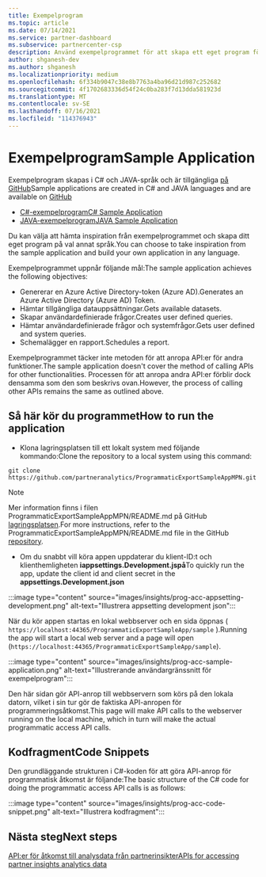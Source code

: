 ```yaml
---
title: Exempelprogram
ms.topic: article
ms.date: 07/14/2021
ms.service: partner-dashboard
ms.subservice: partnercenter-csp
description: Använd exempelprogrammet för att skapa ett eget program för att programmatiskt komma åt partnerinsiktsdata.
author: shganesh-dev
ms.author: shganesh
ms.localizationpriority: medium
ms.openlocfilehash: 6f334b9047c38e8b7763a4ba96d21d987c252682
ms.sourcegitcommit: 4f1702683336d54f24c0ba283f7d13dda581923d
ms.translationtype: MT
ms.contentlocale: sv-SE
ms.lasthandoff: 07/16/2021
ms.locfileid: "114376943"
---
```

# <a name="sample-application"></a><span data-ttu-id="84632-103">Exempelprogram</span><span class="sxs-lookup"><span data-stu-id="84632-103">Sample Application</span></span>

<span data-ttu-id="84632-104">Exempelprogram skapas i C# och JAVA-språk och är tillgängliga [på GitHub](https://github.com/partneranalytics)</span><span class="sxs-lookup"><span data-stu-id="84632-104">Sample applications are created in C# and JAVA languages and are available on [GitHub](https://github.com/partneranalytics)</span></span>

- [<span data-ttu-id="84632-105">C#-exempelprogram</span><span class="sxs-lookup"><span data-stu-id="84632-105">C# Sample Application</span></span>](https://github.com/partneranalytics/ProgrammaticExportSampleAppMPN)
- [<span data-ttu-id="84632-106">JAVA-exempelprogram</span><span class="sxs-lookup"><span data-stu-id="84632-106">JAVA Sample Application</span></span>](https://github.com/partneranalytics/ProgrammaticExportSampleAppMPN_Java)

<span data-ttu-id="84632-107">Du kan välja att hämta inspiration från exempelprogrammet och skapa ditt eget program på val annat språk.</span><span class="sxs-lookup"><span data-stu-id="84632-107">You can choose to take inspiration from the sample application and build your own application in any language.</span></span>

<span data-ttu-id="84632-108">Exempelprogrammet uppnår följande mål:</span><span class="sxs-lookup"><span data-stu-id="84632-108">The sample application achieves the following objectives:</span></span>

- <span data-ttu-id="84632-109">Genererar en Azure Active Directory-token (Azure AD).</span><span class="sxs-lookup"><span data-stu-id="84632-109">Generates an Azure Active Directory (Azure AD) Token.</span></span>
- <span data-ttu-id="84632-110">Hämtar tillgängliga datauppsättningar.</span><span class="sxs-lookup"><span data-stu-id="84632-110">Gets available datasets.</span></span>
- <span data-ttu-id="84632-111">Skapar användardefinierade frågor.</span><span class="sxs-lookup"><span data-stu-id="84632-111">Creates user defined queries.</span></span>
- <span data-ttu-id="84632-112">Hämtar användardefinierade frågor och systemfrågor.</span><span class="sxs-lookup"><span data-stu-id="84632-112">Gets user defined and system queries.</span></span>
- <span data-ttu-id="84632-113">Schemalägger en rapport.</span><span class="sxs-lookup"><span data-stu-id="84632-113">Schedules a report.</span></span>

<span data-ttu-id="84632-114">Exempelprogrammet täcker inte metoden för att anropa API:er för andra funktioner.</span><span class="sxs-lookup"><span data-stu-id="84632-114">The sample application doesn't cover the method of calling APIs for other functionalities.</span></span> <span data-ttu-id="84632-115">Processen för att anropa andra API:er förblir dock densamma som den som beskrivs ovan.</span><span class="sxs-lookup"><span data-stu-id="84632-115">However, the process of calling other APIs remains the same as outlined above.</span></span>

## <a name="how-to-run-the-application"></a><span data-ttu-id="84632-116">Så här kör du programmet</span><span class="sxs-lookup"><span data-stu-id="84632-116">How to run the application</span></span>

- <span data-ttu-id="84632-117">Klona lagringsplatsen till ett lokalt system med följande kommando:</span><span class="sxs-lookup"><span data-stu-id="84632-117">Clone the repository to a local system using this command:</span></span>

```cli
git clone https://github.com/partneranalytics/ProgrammaticExportSampleAppMPN.git
```

> [!Note]
> <span data-ttu-id="84632-118">Mer information finns i filen ProgrammaticExportSampleAppMPN/README.md på GitHub [lagringsplatsen](https://github.com/partneranalytics/ProgrammaticExportSampleAppMPN_Java).</span><span class="sxs-lookup"><span data-stu-id="84632-118">For more instructions, refer to the ProgrammaticExportSampleAppMPN/README.md file in the GitHub [repository](https://github.com/partneranalytics/ProgrammaticExportSampleAppMPN_Java).</span></span>

- <span data-ttu-id="84632-119">Om du snabbt vill köra appen uppdaterar du klient-ID:t och klienthemligheten **iappsettings.Development.jspå**</span><span class="sxs-lookup"><span data-stu-id="84632-119">To quickly run the app, update the client id and client secret in the **appsettings.Development.json**</span></span>

:::image type="content" source="images/insights/prog-acc-appsetting-development.png" alt-text="Illustrera appsetting development json":::

<span data-ttu-id="84632-121">När du kör appen startas en lokal webbserver och en sida öppnas ( `https://localhost:44365/ProgrammaticExportSampleApp/sample` ).</span><span class="sxs-lookup"><span data-stu-id="84632-121">Running the app will start a local web server and a page will open (`https://localhost:44365/ProgrammaticExportSampleApp/sample`).</span></span>
  
:::image type="content" source="images/insights/prog-acc-sample-application.png" alt-text="Illustrerande användargränssnitt för exempelprogram":::

<span data-ttu-id="84632-123">Den här sidan gör API-anrop till webbservern som körs på den lokala datorn, vilket i sin tur gör de faktiska API-anropen för programmeringsåtkomst.</span><span class="sxs-lookup"><span data-stu-id="84632-123">This page will make API calls to the webserver running on the local machine, which in turn will make the actual programmatic access API calls.</span></span>

## <a name="code-snippets"></a><span data-ttu-id="84632-124">Kodfragment</span><span class="sxs-lookup"><span data-stu-id="84632-124">Code Snippets</span></span>

<span data-ttu-id="84632-125">Den grundläggande strukturen i C#-koden för att göra API-anrop för programmatisk åtkomst är följande:</span><span class="sxs-lookup"><span data-stu-id="84632-125">The basic structure of the C# code for doing the programmatic access API calls is as follows:</span></span>
 
:::image type="content" source="images/insights/prog-acc-code-snippet.png" alt-text="Illustrera kodfragment":::

## <a name="next-steps"></a><span data-ttu-id="84632-127">Nästa steg</span><span class="sxs-lookup"><span data-stu-id="84632-127">Next steps</span></span>

[<span data-ttu-id="84632-128">API:er för åtkomst till analysdata från partnerinsikter</span><span class="sxs-lookup"><span data-stu-id="84632-128">APIs for accessing partner insights analytics data</span></span>](insights-programmatic-analytics-available-api.md)
